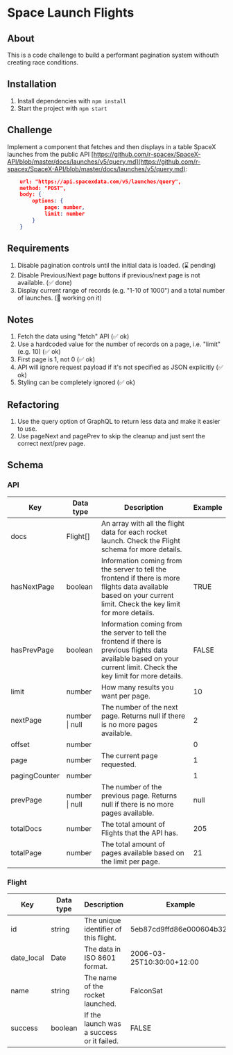 # Space Launch Flights

## About

This is a code challenge to build a performant pagination system withouth creating race conditions.

## Installation

1. Install dependencies with `npm install`
1. Start the project with `npm start`

## Challenge

Implement a component that fetches and then displays in a table
SpaceX launches from the public API [https://github.com/r-spacex/SpaceX-API/blob/master/docs/launches/v5/query.md](https://github.com/r-spacex/SpaceX-API/blob/master/docs/launches/v5/query.md):

```json
    url: "https://api.spacexdata.com/v5/launches/query",
    method: "POST",
    body: {
        options: {
            page: number,
            limit: number
        }
    }
```

## Requirements

1. Disable pagination controls until the initial data is loaded. (⌛️ pending)
1. Disable Previous/Next page buttons if previous/next page is not available. (✅ done)
1. Display current range of records (e.g. "1-10 of 1000") and a total number of launches. (💼 working on it)

## Notes

1. Fetch the data using "fetch" API (✅ ok)
1. Use a hardcoded value for the number of records on a page, i.e. "limit" (e.g. 10) (✅ ok)
1. First page is 1, not 0 (✅ ok)
1. API will ignore request payload if it's not specified as JSON explicitly (✅ ok)
1. Styling can be completely ignored (✅ ok)

## Refactoring

1. Use the query option of GraphQL to return less data and make it easier to use.
1. Use pageNext and pagePrev to skip the cleanup and just sent the correct next/prev page.

## Schema

### API

| Key           | Data type      | Description                                                                                                                                                            | Example |
| ------------- | -------------- | ---------------------------------------------------------------------------------------------------------------------------------------------------------------------- | ------- |
| docs          | Flight[]       | An array with all the flight data for each rocket launch. Check the Flight schema for more details.                                                                    |         |
| hasNextPage   | boolean        | Information coming from the server to tell the frontend if there is more flights data available based on your current limit. Check the key limit for more details.     | TRUE    |
| hasPrevPage   | boolean        | Information coming from the server to tell the frontend if there is previous flights data available based on your current limit. Check the key limit for more details. | FALSE   |
| limit         | number         | How many results you want per page.                                                                                                                                    | 10      |
| nextPage      | number \| null | The number of the next page. Returns null if there is no more pages available.                                                                                         | 2       |
| offset        | number         |                                                                                                                                                                        | 0       |
| page          | number         | The current page requested.                                                                                                                                            | 1       |
| pagingCounter | number         |                                                                                                                                                                        | 1       |
| prevPage      | number \| null | The number of the previous page. Returns null if there is no more pages available.                                                                                     | null    |
| totalDocs     | number         | The total amount of Flights that the API has.                                                                                                                          | 205     |
| totalPage     | number         | The total amount of pages available based on the limit per page.                                                                                                       | 21      |

### Flight

| Key        | Data type | Description                               | Example                   |
| ---------- | --------- | ----------------------------------------- | ------------------------- |
| id         | string    | The unique identifier of this flight.     | 5eb87cd9ffd86e000604b32a  |
| date_local | Date      | The data in ISO 8601 format.              | 2006-03-25T10:30:00+12:00 |
| name       | string    | The name of the rocket launched.          | FalconSat                 |
| success    | boolean   | If the launch was a success or it failed. | FALSE                     |
